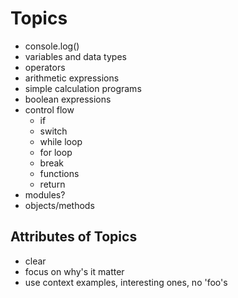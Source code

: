 # Topics

- console.log()
- variables and data types
- operators
- arithmetic expressions
- simple calculation programs
- boolean expressions
- control flow
  - if
  - switch
  - while loop
  - for loop
  - break
  - functions
  - return
- modules?
- objects/methods


## Attributes of Topics

- clear
- focus on why's it matter
- use context examples, interesting ones, no 'foo's
